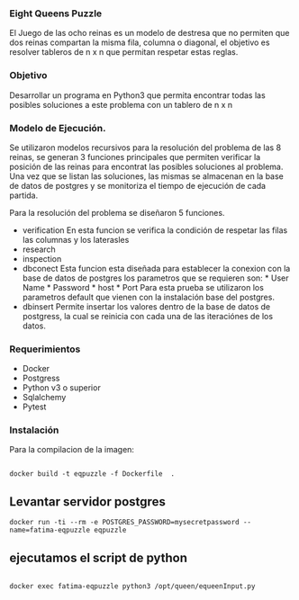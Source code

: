 ### Eight Queens Puzzle

El Juego de las ocho reinas es un modelo de destresa que no permiten que dos reinas compartan la misma fila, columna o diagonal, el objetivo es resolver tableros de n x n que permitan respetar estas reglas. 

### Objetivo

Desarrollar un programa en Python3 que permita encontrar todas las posibles soluciones a este problema con un tablero de n x n

### Modelo de Ejecución. 

Se utilizaron modelos recursivos para la resolución del problema de las 8 reinas, se generan 3 funciones principales que permiten verificar la posición de las reinas para encontrat las posibles soluciones al problema. Una vez que se listan las soluciones, las mismas se almacenan en la base de datos de postgres y se monitoriza el tiempo de ejecución de cada partida. 

Para la resolución del problema se diseñaron 5 funciones. 

  * verification
          En esta funcion se verifica la condición de respetar las filas las columnas y los laterasles
  * research
  * inspection
  * dbconect
           Esta funcion esta diseñada para establecer la conexion con la base de datos de postgres los parametros que se requieren son:
              * User Name
              * Password
              * host
              * Port
           Para esta prueba se utilizaron los parametros default que vienen con la instalación base del postgres.
  * dbinsert
            Permite insertar los valores dentro de la base de datos de postgress, la cual se reinicia con cada una de las iteraciónes de los datos. 
  

### Requerimientos

- Docker
- Postgress
- Python v3 o superior
- Sqlalchemy
- Pytest

### Instalación

Para la compilacion de la imagen: 

```console

docker build -t eqpuzzle -f Dockerfile  .

``` 


## Levantar servidor postgres

```console
docker run -ti --rm -e POSTGRES_PASSWORD=mysecretpassword --name=fatima-eqpuzzle eqpuzzle

```


## ejecutamos el script de python

```console

docker exec fatima-eqpuzzle python3 /opt/queen/equeenInput.py


```
